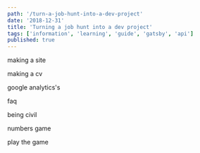 ```yaml
---
path: '/turn-a-job-hunt-into-a-dev-project'
date: '2018-12-31'
title: 'Turning a job hunt into a dev project'
tags: ['information', 'learning', 'guide', 'gatsby', 'api']
published: true
---
```


making a site

making a cv

google analytics's

faq

being civil

numbers game

play the game

<!-- Links -->

[json resume schema]: https://jsonresume.org/schema/
